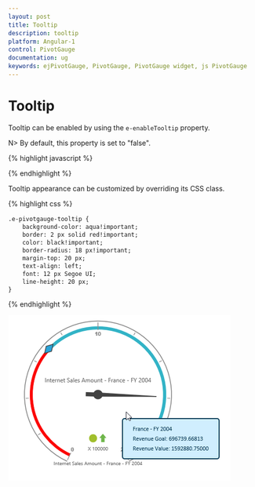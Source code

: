 ```yaml
---
layout: post
title: Tooltip
description: tooltip
platform: Angular-1
control: PivotGauge
documentation: ug
keywords: ejPivotGauge, PivotGauge, PivotGauge widget, js PivotGauge 
---
```


# Tooltip

Tooltip can be enabled by using the `e-enableTooltip` property. 

N> By default, this property is set to "false".

{% highlight javascript %}

<div ng-controller="PivotGaugeCtrl">
    <div id="PivotGauge1" ej-pivotgauge e-enableTooltip="true" />
</div>

{% endhighlight %}

Tooltip appearance can be customized by overriding its CSS class.

{% highlight css %}

    .e-pivotgauge-tooltip {
        background-color: aqua!important;
        border: 2 px solid red!important;
        color: black!important;
        border-radius: 18 px!important;
        margin-top: 20 px;
        text-align: left;
        font: 12 px Segoe UI;
        line-height: 20 px;
    }

{% endhighlight %}
    
![](Tooltip_images/Tooltip.png) 

